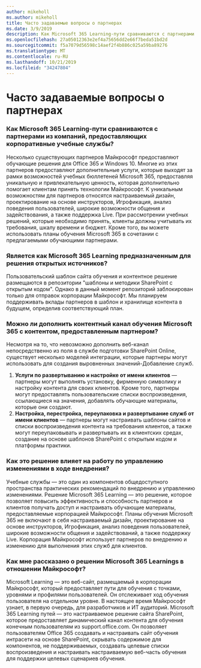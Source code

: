 ```yaml
---
author: mikeholl
ms.author: mikeholl
title: Часто задаваемые вопросы о партнерах
ms.date: 3/9/2019
description: Как Microsoft 365 Learning-пути сравниваются с партнерами из компаний, предоставляющих корпоративные учебные службы?
ms.openlocfilehash: 27a05012363e2ef4a75656dd2e66f7beda51bd2d
ms.sourcegitcommit: f5a7079d56598c14aef2f4b886c025a59ba89276
ms.translationtype: MT
ms.contentlocale: ru-RU
ms.lasthandoff: 10/21/2019
ms.locfileid: "34247804"
---
```

# <a name="partner-frequently-asked-questions"></a>Часто задаваемые вопросы о партнерах

### <a name="how-does-microsoft-365-learning-pathways-compare-to-partner-offerings-from-companies-that-provide-enterprise-training-services"></a>Как Microsoft 365 Learning-пути сравниваются с партнерами из компаний, предоставляющих корпоративные учебные службы?
Несколько существующих партнеров Майкрософт предоставляют обучающие решения для Office 365 и Windows 10. Многие из этих партнеров предоставляют дополнительные услуги, которые выходят за рамки возможностей учебных бюллетеней Microsoft 365, предоставляя уникальную и привлекательную ценность, которая дополнительно помогает клиентам принять технологии Майкрософт. К уникальным возможностям для партнеров относятся настраиваемый дизайн, проектирование на основе инструкторов, Игрофикация, анализ поведения пользователей, широкие возможности общения и задействования, а также поддержка Live. При рассмотрении учебных решений, которые необходимо принять, клиенты должны учитывать их требования, шкалу времени и бюджет. Кроме того, вы можете использовать планы обучения Microsoft 365 в сочетании с предлагаемыми обучающими партнерами.
 
### <a name="is-microsoft-365-learning-pathways-an-open-source-solution"></a>Является как Microsoft 365 Learning предназначенным для решения открытых источников?
Пользовательский шаблон сайта обучения и контентное решение размещаются в репозитории "шаблоны и методики SharePoint с открытым кодом". Однако в данный момент репозиторий заблокирован только для отправок корпорации Майкрософт. Мы планируем поддерживать вклады партнеров в шаблон и хранилище контента в будущем, определив соответствующий план.  

### <a name="can-i-supplement-the-microsoft-365-learning-pathways-content-feed-with-my-partner-provided-content"></a>Можно ли дополнить контентный канал обучения Microsoft 365 с контентом, предоставленным партнером? 
Несмотря на то, что невозможно дополнить веб-канал непосредственно из поля в службе подготовки SharePoint Online, существует несколько моделей интеграции, которые партнеры могут использовать для создания выровненных значений-Добавление служб.

1. **Услуги по развертыванию и настройке от имени клиентов** — партнеры могут выполнять установку, фирменную символику и настройку контента для своих клиентов. Кроме того, партнеры могут предоставлять пользовательские списки воспроизведения, ссылающиеся на значения, добавлять обучающие материалы, которые они создают. 
2. **Настройка, перестройка, переупаковка и развертывание служб от имени клиентов** — партнеры могут настраивать шаблоны сайтов и списки воспроизведения контента на требования клиентов, а также могут переупаковывать и развертывать их в клиентских средах, создание на основе шаблонов SharePoint с открытым кодом и платформы практики. 

### <a name="how-does-this-solution-affect-my-adoption-change-management-practice"></a>Как это решение влияет на работу по управлению изменениями в ходе внедрения? 
Учебные службы — это один из компонентов общедоступного пространства практических рекомендаций по внедрению и управлению изменениями. Решение Microsoft 365 Learning — это решение, которое позволяет повысить эффективность и способность партнеров и клиентов получать доступ и настраивать обучающие материалы, предоставляемые корпорацией Майкрософт. Планы обучения Microsoft 365 не включают в себя настраиваемый дизайн, проектирование на основе инструкторов, Игрофикация, анализ поведения пользователей, широкие возможности общения и задействований, а также поддержку Live. Корпорация Майкрософт использует партнеров по внедрению и изменению для выполнения этих служб для клиентов. 

### <a name="how-should-i-think-of-the-microsoft-365-learning-pathways-solution-with-respect-to-microsoft-learn"></a>Как мне рассказано о решении Microsoft 365 Learnings в отношении Майкрософт?
Microsoft Learning — это веб-сайт, размещаемый в корпорации Майкрософт, который предоставляет пути для обучения с точками, уровнями и профилями пользователей. Он отслеживает ход обучения пользователя на отдельном уровне. В настоящее время Майкрософт узнает, в первую очередь, для разработчиков и ИТ аудиторий. Microsoft 365 Learning путей — это настраиваемое решение сайта SharePoint, которое предоставляет динамический канал контента для обучения конечным пользователям из support.office.com. Он позволяет пользователям Office 365 создавать и настраивать сайт обучения интрасети на основе SharePoint, скрывать содержимое для компонентов, не поддерживаемых, создавать целевые списки воспроизведения и настраивать настраиваемую веб-часть обучения для поддержки целевых сценариев обучения.
